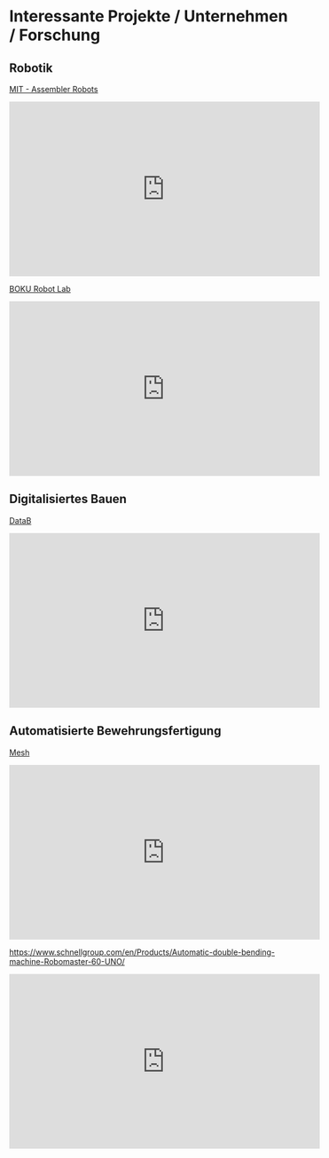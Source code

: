






# Interessante Projekte / Unternehmen / Forschung

## Robotik

[MIT - Assembler Robots](https://news.mit.edu/2022/assembler-robots-structures-voxels-1122)

<iframe width="560" height="315" src="https://www.youtube.com/embed/G94FDMGLwCc?si=aXx0YdpqYNsO8FL6" title="YouTube video player" frameborder="0" allow="accelerometer; autoplay; clipboard-write; encrypted-media; gyroscope; picture-in-picture; web-share" referrerpolicy="strict-origin-when-cross-origin" allowfullscreen></iframe>


[BOKU Robot Lab](https://boku.ac.at/baunat/ihb/labore/roboterlabor)

<iframe width="560" height="315" src="https://www.youtube.com/embed/Fdj7iMvfGwQ?si=kWW83dZayZlRbJNA" title="YouTube video player" frameborder="0" allow="accelerometer; autoplay; clipboard-write; encrypted-media; gyroscope; picture-in-picture; web-share" referrerpolicy="strict-origin-when-cross-origin" allowfullscreen></iframe>


## Digitalisiertes Bauen

[DataB](https://www.datab.at/)

<iframe width="560" height="315" src="https://assets-global.website-files.com/62ceb02fdadba9a1cc8e2738/654cdeb671d5707d925b252d_DigBau_thumb1_1.jpg" title="YouTube video player" frameborder="0" allow="accelerometer; autoplay; clipboard-write; encrypted-media; gyroscope; picture-in-picture; web-share" referrerpolicy="strict-origin-when-cross-origin" allowfullscreen></iframe>

## Automatisierte Bewehrungsfertigung

[Mesh](https://www.mesh.ch/)

<iframe width="560" height="315" src="https://www.youtube.com/embed/WTqUdAL7xL0?si=xwMJZBzgATClgHwv" title="YouTube video player" frameborder="0" allow="accelerometer; autoplay; clipboard-write; encrypted-media; gyroscope; picture-in-picture; web-share" referrerpolicy="strict-origin-when-cross-origin" allowfullscreen></iframe>


https://www.schnellgroup.com/en/Products/Automatic-double-bending-machine-Robomaster-60-UNO/

<iframe width="560" height="315" src="https://www.youtube.com/embed/dCU6TIuoM3w?si=TXNlwLrLzP2_-JeI" title="YouTube video player" frameborder="0" allow="accelerometer; autoplay; clipboard-write; encrypted-media; gyroscope; picture-in-picture; web-share" referrerpolicy="strict-origin-when-cross-origin" allowfullscreen></iframe>
